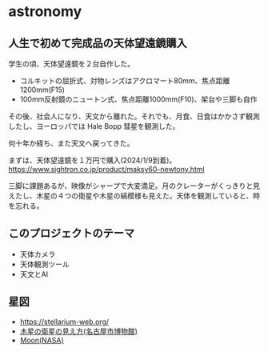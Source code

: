 # astronomy

## 人生で初めて完成品の天体望遠鏡購入

学生の頃、天体望遠鏡を２台自作した。
- コルキットの屈折式、対物レンズはアクロマート80mm、焦点距離1200mm(F15)
- 100mm反射鏡のニュートン式、焦点距離1000mm(F10)、架台や三脚も自作
  
その後、社会人になり、天文から離れた。それでも、月食、日食はかかさず観測したし、ヨーロッパでは Hale Bopp 彗星を観測した。

何十年か経ち、また天文へ戻ってきた。

まずは、天体望遠鏡を１万円で購入(2024/1/9到着)。https://www.sightron.co.jp/product/maksy60-newtony.html

三脚に課題あるが、映像がシャープで大変満足。月のクレーターがくっきりと見えたし、木星の４つの衛星や木星の縞模様も見えた。天体を観測していると、時を忘れる。

## このプロジェクトのテーマ

 - 天体カメラ
 - 天体観測ツール
 - 天文とAI

## 星図

- https://stellarium-web.org/
- [木星の衛星の見え方(名古屋市博物館)](http://www.ncsm.city.nagoya.jp/astro/jupiter/)
- [Moon(NASA)](https://science.nasa.gov/moon/)
